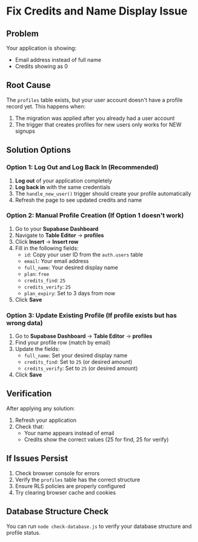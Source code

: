 # Fix Credits and Name Display Issue

## Problem
Your application is showing:
- Email address instead of full name
- Credits showing as 0

## Root Cause
The `profiles` table exists, but your user account doesn't have a profile record yet. This happens when:
1. The migration was applied after you already had a user account
2. The trigger that creates profiles for new users only works for NEW signups

## Solution Options

### Option 1: Log Out and Log Back In (Recommended)
1. **Log out** of your application completely
2. **Log back in** with the same credentials
3. The `handle_new_user()` trigger should create your profile automatically
4. Refresh the page to see updated credits and name

### Option 2: Manual Profile Creation (If Option 1 doesn't work)
1. Go to your **Supabase Dashboard**
2. Navigate to **Table Editor** → **profiles**
3. Click **Insert** → **Insert row**
4. Fill in the following fields:
   - `id`: Copy your user ID from the `auth.users` table
   - `email`: Your email address
   - `full_name`: Your desired display name
   - `plan`: `free`
   - `credits_find`: `25`
   - `credits_verify`: `25`
   - `plan_expiry`: Set to 3 days from now
5. Click **Save**

### Option 3: Update Existing Profile (If profile exists but has wrong data)
1. Go to **Supabase Dashboard** → **Table Editor** → **profiles**
2. Find your profile row (match by email)
3. Update the fields:
   - `full_name`: Set your desired display name
   - `credits_find`: Set to `25` (or desired amount)
   - `credits_verify`: Set to `25` (or desired amount)
4. Click **Save**

## Verification
After applying any solution:
1. Refresh your application
2. Check that:
   - Your name appears instead of email
   - Credits show the correct values (25 for find, 25 for verify)

## If Issues Persist
1. Check browser console for errors
2. Verify the `profiles` table has the correct structure
3. Ensure RLS policies are properly configured
4. Try clearing browser cache and cookies

## Database Structure Check
You can run `node check-database.js` to verify your database structure and profile status.